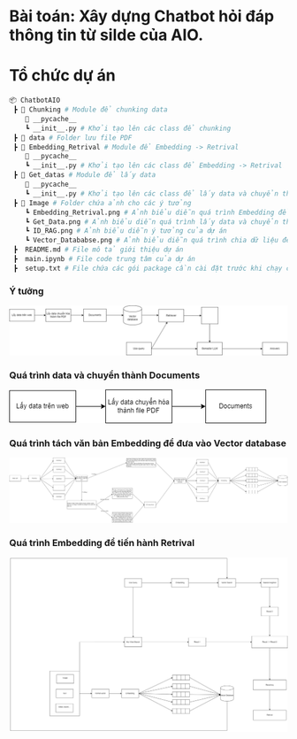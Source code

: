 # Bài toán: Xây dựng Chatbot hỏi đáp thông tin từ silde của AIO.
# Tổ chức dự án
```bash
📦 ChatbotAIO
 ┣ 📂 Chunking # Module để chunking data
    📂 __pycache__ 
    ┗ __init__.py # Khởi tạo lên các class để chunking  
 ┣ 📂 data # Folder lưu file PDF
 ┣ 📂 Embedding_Retrival # Module để Embedding -> Retrival
    📂 __pycache__ 
    ┗ __init__.py # Khởi tạo lên các class để Embedding -> Retrival
 ┣ 📂 Get_datas # Module để lấy data
    📂 __pycache__ 
    ┗ __init__.py # Khởi tạo lên các class để lấy data và chuyển thành text lưu dưới dạng danh sách
 ┣ 📂 Image # Folder chứa ảnh cho các ý tưởng
    ┗ Embedding_Retrival.png # Ảnh biểu diễn quá trình Embedding để đưa vào Vector database 
    ┗ Get_Data.png # Ảnh biểu diễn quá trình lấy data và chuyển thành Documents 
    ┗ ID_RAG.png # Ảnh biểu diễn ý tưởng của dự án 
    ┗ Vector_Datababse.png # Ảnh biểu diễn quá trình chia dữ liệu để chuyển hóa vào Vector databse
 ┣  README.md # File mô tả giới thiệu dự án 
 ┣  main.ipynb # File code trung tâm của dự án
 ┣  setup.txt # File chứa các gói package cần cài đặt trước khi chạy chương trình  
```
### Ý tưởng
![Ý tưởng](image/ID_RAG.png)
### Quá trình data và chuyển thành Documents
![Quá trình data và chuyển thành Documents](image/Get_Data.png)
### Quá trình tách văn bản Embedding để đưa vào Vector database
![Quá trình tách văn bản Embedding để đưa vào Vector database](image/Vector_Database.png)
### Quá trình Embedding để tiến hành Retrival
![Quá trình Embedding để tiến hành Retrival](image/Embedding_Retrival.png)
